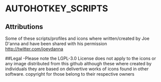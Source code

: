 # AUTOHOTKEY_SCRIPTS


## Attributions 
Some of these scripts/profiles and icons where written/created by Joe D'anna and have been shared with his permission
http://twitter.com/joeydanna

##Legal
-Please note the LGPL-3.0 License does not apply to the icons or any image distributed from this github although these where created by individuals they are based on delivertive works of icons found in other software. copyright for those belong to their respective owners